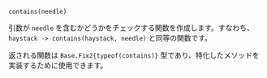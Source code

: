 ```
contains(needle)
```

引数が `needle` を含むかどうかをチェックする関数を作成します。すなわち、`haystack -> contains(haystack, needle)` と同等の関数です。

返される関数は `Base.Fix2{typeof(contains)}` 型であり、特化したメソッドを実装するために使用できます。
